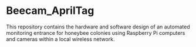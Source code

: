 # Beecam_AprilTag

This repository contains the hardware and software design of an automated monitoring entrance for honeybee colonies using Raspberry Pi computers and cameras within a local wireless network.

